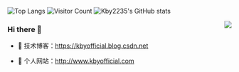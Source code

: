 ![Top Langs](https://github-readme-stats.vercel.app/api/top-langs/?username=all-smile&layout=compact&theme=tokyonight)
![Visitor Count](https://profile-counter.glitch.me/Kby2235/count.svg)
![Kby2235's GitHub stats](https://github-readme-stats.vercel.app/api?username=Kby2235&show_icons=true&theme=tokyonight)

<img align="right" src="https://github-readme-stats.vercel.app/api?username=Kby2235&show_icons=true&icon_color=CE1D2D&text_color=718096&bg_color=ffffff&hide_title=true" />
  
### Hi there  🌅
- :orange_book: 技术博客：https://kbyofficial.blog.csdn.net
 
- :hammer:  个人网站：http://www.kbyofficial.com
 
